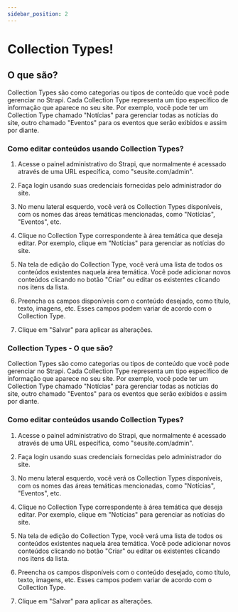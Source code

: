 ```yaml
---
sidebar_position: 2
---
```


# Collection Types!

## O que são?

Collection Types são como categorias ou tipos de conteúdo que você pode gerenciar no Strapi. Cada Collection Type representa um tipo específico de informação que aparece no seu site. Por exemplo, você pode ter um Collection Type chamado "Notícias" para gerenciar todas as notícias do site, outro chamado "Eventos" para os eventos que serão exibidos e assim por diante.

### Como editar conteúdos usando Collection Types?

1. Acesse o painel administrativo do Strapi, que normalmente é acessado através de uma URL específica, como "seusite.com/admin".

2. Faça login usando suas credenciais fornecidas pelo administrador do site.

3. No menu lateral esquerdo, você verá os Collection Types disponíveis, com os nomes das áreas temáticas mencionadas, como "Notícias", "Eventos", etc.

4. Clique no Collection Type correspondente à área temática que deseja editar. Por exemplo, clique em "Notícias" para gerenciar as notícias do site.

5. Na tela de edição do Collection Type, você verá uma lista de todos os conteúdos existentes naquela área temática. Você pode adicionar novos conteúdos clicando no botão "Criar" ou editar os existentes clicando nos itens da lista.

6. Preencha os campos disponíveis com o conteúdo desejado, como título, texto, imagens, etc. Esses campos podem variar de acordo com o Collection Type.

7. Clique em "Salvar" para aplicar as alterações.

### Collection Types - O que são?

Collection Types são como categorias ou tipos de conteúdo que você pode gerenciar no Strapi. Cada Collection Type representa um tipo específico de informação que aparece no seu site. Por exemplo, você pode ter um Collection Type chamado "Notícias" para gerenciar todas as notícias do site, outro chamado "Eventos" para os eventos que serão exibidos e assim por diante.

### Como editar conteúdos usando Collection Types?

1. Acesse o painel administrativo do Strapi, que normalmente é acessado através de uma URL específica, como "seusite.com/admin".

2. Faça login usando suas credenciais fornecidas pelo administrador do site.

3. No menu lateral esquerdo, você verá os Collection Types disponíveis, com os nomes das áreas temáticas mencionadas, como "Notícias", "Eventos", etc.

4. Clique no Collection Type correspondente à área temática que deseja editar. Por exemplo, clique em "Notícias" para gerenciar as notícias do site.

5. Na tela de edição do Collection Type, você verá uma lista de todos os conteúdos existentes naquela área temática. Você pode adicionar novos conteúdos clicando no botão "Criar" ou editar os existentes clicando nos itens da lista.

6. Preencha os campos disponíveis com o conteúdo desejado, como título, texto, imagens, etc. Esses campos podem variar de acordo com o Collection Type.

7. Clique em "Salvar" para aplicar as alterações.
